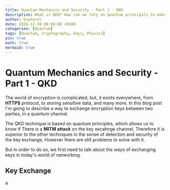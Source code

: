 ```yaml
---
title: Quantum Mechanics and Security - Part 1 - QKD
description: What is QKD? How can we rely on quantum principals to make distribution of encryption keys better?
author: Guykorol
date: 2024-12-30 08:00:00 +0300
categories: [Quantum]
tags: [Quantum, Cryptography, Keys, Physics]
pin: true
math: true
mermaid: true
---
```


# Quantum Mechanics and Security - Part 1 - QKD

The world of encryption is complicated, but, it exists everywhere, from **HTTPS** protocol, to storing sensitive data, and many more.
In this blog post I'm going to describe a way to exchange encryption keys between two parties, in a quantum channel.

The QKD technique is based on quantum principles, which allows us to know if There is a **MITM attack** on the key excahnge channel, Therefore it is superior to the other techniques in the sense of detection and security of the key exchange, However there are still problems to solve with it.

But in order to do so, we first need to talk about the ways of exchanging keys in today's world of networking.

## Key Exchange 
a